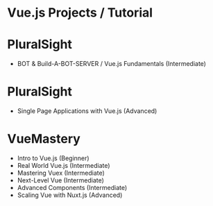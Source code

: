 # Vue.js Projects / Tutorial

# PluralSight

- BOT & Build-A-BOT-SERVER / Vue.js Fundamentals (Intermediate)

# PluralSight
- Single Page Applications with Vue.js (Advanced)

# VueMastery
- Intro to Vue.js (Beginner)
- Real World Vue.js (Intermediate)
- Mastering Vuex (Intermediate)
- Next-Level Vue (Intermediate)
- Advanced Components (Intermediate)
- Scaling Vue with Nuxt.js (Advanced)
